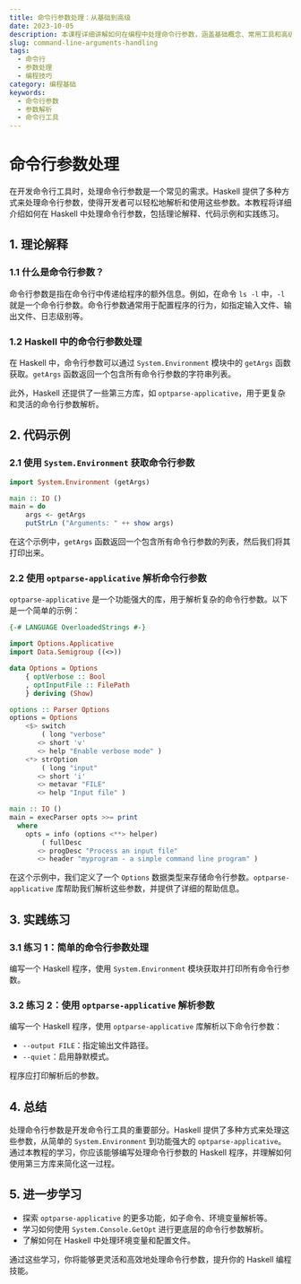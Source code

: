 ```yaml
---
title: 命令行参数处理：从基础到高级
date: 2023-10-05
description: 本课程详细讲解如何在编程中处理命令行参数，涵盖基础概念、常用工具和高级技巧，帮助你编写更灵活和用户友好的命令行应用程序。
slug: command-line-arguments-handling
tags:
  - 命令行
  - 参数处理
  - 编程技巧
category: 编程基础
keywords:
  - 命令行参数
  - 参数解析
  - 命令行工具
---
```


# 命令行参数处理

在开发命令行工具时，处理命令行参数是一个常见的需求。Haskell 提供了多种方式来处理命令行参数，使得开发者可以轻松地解析和使用这些参数。本教程将详细介绍如何在 Haskell 中处理命令行参数，包括理论解释、代码示例和实践练习。

## 1. 理论解释

### 1.1 什么是命令行参数？

命令行参数是指在命令行中传递给程序的额外信息。例如，在命令 `ls -l` 中，`-l` 就是一个命令行参数。命令行参数通常用于配置程序的行为，如指定输入文件、输出文件、日志级别等。

### 1.2 Haskell 中的命令行参数处理

在 Haskell 中，命令行参数可以通过 `System.Environment` 模块中的 `getArgs` 函数获取。`getArgs` 函数返回一个包含所有命令行参数的字符串列表。

此外，Haskell 还提供了一些第三方库，如 `optparse-applicative`，用于更复杂和灵活的命令行参数解析。

## 2. 代码示例

### 2.1 使用 `System.Environment` 获取命令行参数

```haskell
import System.Environment (getArgs)

main :: IO ()
main = do
    args <- getArgs
    putStrLn ("Arguments: " ++ show args)
```

在这个示例中，`getArgs` 函数返回一个包含所有命令行参数的列表，然后我们将其打印出来。

### 2.2 使用 `optparse-applicative` 解析命令行参数

`optparse-applicative` 是一个功能强大的库，用于解析复杂的命令行参数。以下是一个简单的示例：

```haskell
{-# LANGUAGE OverloadedStrings #-}

import Options.Applicative
import Data.Semigroup ((<>))

data Options = Options
    { optVerbose :: Bool
    , optInputFile :: FilePath
    } deriving (Show)

options :: Parser Options
options = Options
    <$> switch
        ( long "verbose"
       <> short 'v'
       <> help "Enable verbose mode" )
    <*> strOption
        ( long "input"
       <> short 'i'
       <> metavar "FILE"
       <> help "Input file" )

main :: IO ()
main = execParser opts >>= print
  where
    opts = info (options <**> helper)
        ( fullDesc
       <> progDesc "Process an input file"
       <> header "myprogram - a simple command line program" )
```

在这个示例中，我们定义了一个 `Options` 数据类型来存储命令行参数。`optparse-applicative` 库帮助我们解析这些参数，并提供了详细的帮助信息。

## 3. 实践练习

### 3.1 练习 1：简单的命令行参数处理

编写一个 Haskell 程序，使用 `System.Environment` 模块获取并打印所有命令行参数。

### 3.2 练习 2：使用 `optparse-applicative` 解析参数

编写一个 Haskell 程序，使用 `optparse-applicative` 库解析以下命令行参数：

- `--output FILE`：指定输出文件路径。
- `--quiet`：启用静默模式。

程序应打印解析后的参数。

## 4. 总结

处理命令行参数是开发命令行工具的重要部分。Haskell 提供了多种方式来处理这些参数，从简单的 `System.Environment` 到功能强大的 `optparse-applicative`。通过本教程的学习，你应该能够编写处理命令行参数的 Haskell 程序，并理解如何使用第三方库来简化这一过程。

## 5. 进一步学习

- 探索 `optparse-applicative` 的更多功能，如子命令、环境变量解析等。
- 学习如何使用 `System.Console.GetOpt` 进行更底层的命令行参数解析。
- 了解如何在 Haskell 中处理环境变量和配置文件。

通过这些学习，你将能够更灵活和高效地处理命令行参数，提升你的 Haskell 编程技能。